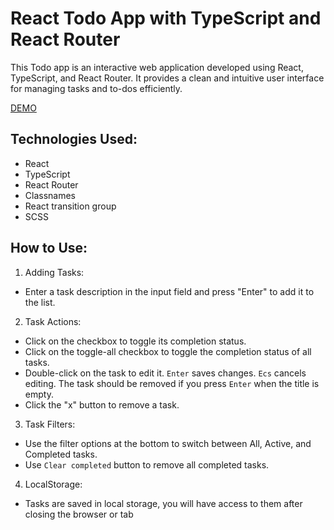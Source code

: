 # React Todo App with TypeScript and React Router
This Todo app is an interactive web application developed using React, TypeScript, and React Router. It provides a clean and intuitive user interface for managing tasks and to-dos efficiently.

[DEMO](https://ruslan-yarosh.github.io/todo_app/)

## Technologies Used:
 - React
 - TypeScript
 - React Router
 - Classnames
 - React transition group
 - SCSS

## How to Use:
1. Adding Tasks:
 - Enter a task description in the input field and press "Enter" to add it to the list.
2. Task Actions:
  - Click on the checkbox to toggle its completion status.
  - Click on the toggle-all checkbox to toggle the completion status of all tasks.
  - Double-click on the task to edit it. `Enter` saves changes. `Ecs` cancels editing. The task should be removed if you press `Enter` when the title is empty.
  - Click the "x" button to remove a task.
3. Task Filters:
 - Use the filter options at the bottom to switch between All, Active, and Completed tasks.
 - Use `Clear completed` button to remove all completed tasks.
4. LocalStorage: 
 - Tasks are saved in local storage, you will have access to them after closing the browser or tab
